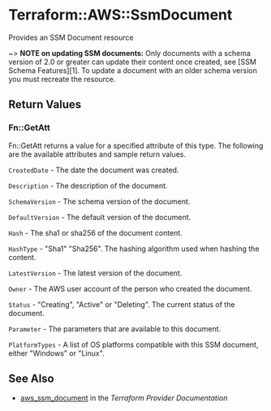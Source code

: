 # Terraform::AWS::SsmDocument

Provides an SSM Document resource

~> **NOTE on updating SSM documents:** Only documents with a schema version of 2.0
or greater can update their content once created, see [SSM Schema Features][1]. To update a document with an older
schema version you must recreate the resource.

## Return Values

### Fn::GetAtt

Fn::GetAtt returns a value for a specified attribute of this type. The following are the available attributes and sample return values.

`CreatedDate` - The date the document was created.

`Description` - The description of the document.

`SchemaVersion` - The schema version of the document.

`DefaultVersion` - The default version of the document.

`Hash` - The sha1 or sha256 of the document content.

`HashType` - "Sha1" "Sha256". The hashing algorithm used when hashing the content.

`LatestVersion` - The latest version of the document.

`Owner` - The AWS user account of the person who created the document.

`Status` - "Creating", "Active" or "Deleting". The current status of the document.

`Parameter` - The parameters that are available to this document.

`PlatformTypes` - A list of OS platforms compatible with this SSM document, either "Windows" or "Linux".

## See Also

* [aws_ssm_document](https://www.terraform.io/docs/providers/aws/r/ssm_document.html) in the _Terraform Provider Documentation_